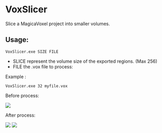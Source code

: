 # VoxSlicer
Slice a MagicaVoxel project into smaller volumes.

## Usage: 

`VoxSlicer.exe SIZE FILE`

- SLICE represent the volume size of the exported regions. (Max 256)
- FILE the .vox file to process: 

Example : 

`VoxSlicer.exe 32 myfile.vox`

Before process: 

![](img/img0.png)

After process: 

![](img/img1.png)
![](img/img2.png)
